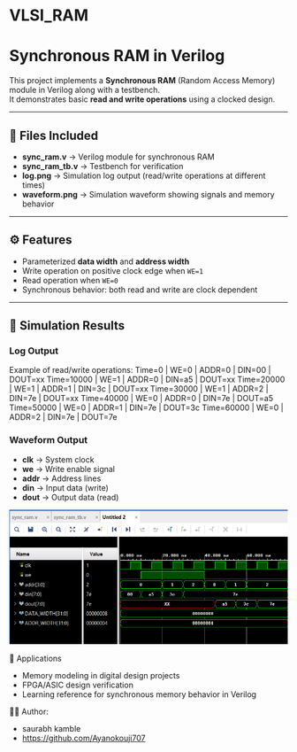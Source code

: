 # VLSI_RAM
# Synchronous RAM in Verilog

This project implements a **Synchronous RAM** (Random Access Memory) module in Verilog along with a testbench.  
It demonstrates basic **read and write operations** using a clocked design.

---

## 📂 Files Included

- **sync_ram.v** → Verilog module for synchronous RAM  
- **sync_ram_tb.v** → Testbench for verification  
- **log.png** → Simulation log output (read/write operations at different times)  
- **waveform.png** → Simulation waveform showing signals and memory behavior  

---

## ⚙️ Features

- Parameterized **data width** and **address width**  
- Write operation on positive clock edge when `WE=1`  
- Read operation when `WE=0`  
- Synchronous behavior: both read and write are clock dependent  

---

## 📝 Simulation Results

### Log Output
Example of read/write operations:
Time=0 | WE=0 | ADDR=0 | DIN=00 | DOUT=xx
Time=10000 | WE=1 | ADDR=0 | DIN=a5 | DOUT=xx
Time=20000 | WE=1 | ADDR=1 | DIN=3c | DOUT=xx
Time=30000 | WE=1 | ADDR=2 | DIN=7e | DOUT=xx
Time=40000 | WE=0 | ADDR=0 | DIN=7e | DOUT=a5
Time=50000 | WE=0 | ADDR=1 | DIN=7e | DOUT=3c
Time=60000 | WE=0 | ADDR=2 | DIN=7e | DOUT=7e

### Waveform Output
- **clk** → System clock  
- **we** → Write enable signal  
- **addr** → Address lines  
- **din** → Input data (write)  
- **dout** → Output data (read)  

![Waveform](waveform.png)

📌 Applications

- Memory modeling in digital design projects
- FPGA/ASIC design verification
- Learning reference for synchronous memory behavior in Verilog


🧑‍💻 Author:
- saurabh kamble
- https://github.com/Ayanokouji707



